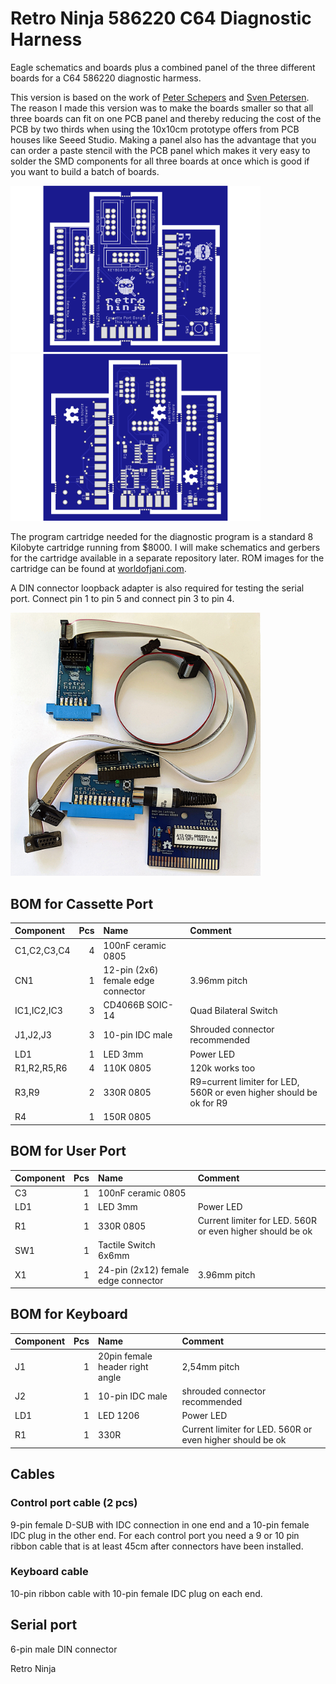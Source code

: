 # Retro Ninja 586220 C64 Diagnostic Harness

Eagle schematics and boards plus a combined panel of the three different boards for a C64 586220 diagnostic harmess.

This version is based on the work of [Peter Schepers](https://ist.uwaterloo.ca/~schepers/diagnostic.html) and [Sven Petersen](https://github.com/svenpetersen1965/C64-Diagnostic-Rev.-586220-Harness).
The reason I made this version was to make the boards smaller so that all three boards can fit on one PCB panel and thereby reducing the cost of the PCB by two thirds when using the 10x10cm prototype offers from PCB houses like Seeed Studio.
Making a panel also has the advantage that you can order a paste stencil with the PCB panel which makes it very easy to solder the SMD components for all three boards at once which is good if you want to build a batch of boards.

<img src="images/panel-top.png" alt="drawing" width="400"/><img src="images/panel-bottom.png" alt="drawing" width="400"/>

The program cartridge needed for the diagnostic program is a standard 8 Kilobyte cartridge running from $8000.
I will make schematics and gerbers for the cartridge available in a separate repository later.
ROM images for the cartridge can be found at [worldofjani.com](http://blog.worldofjani.com/?p=164).

A DIN connector loopback adapter is also required for testing the serial port. Connect pin 1 to pin 5 and connect pin 3 to pin 4.

<img src="images/kit.jpg" alt="drawing" width="400"/>

## BOM for Cassette Port
| Component | Pcs | Name | Comment |
 |:--------|---:|:---|:------|
 | C1,C2,C3,C4 | 4 | 100nF ceramic 0805 | |
 | CN1 | 1 | 12-pin (2x6) female edge connector | 3.96mm pitch |
 | IC1,IC2,IC3 | 3 | CD4066B SOIC-14 | Quad Bilateral Switch |
 | J1,J2,J3 | 3 | 10-pin IDC male | Shrouded connector recommended |
 | LD1 | 1 | LED 3mm | Power LED |
 | R1,R2,R5,R6 | 4 | 110K 0805 | 120k works too |
 | R3,R9 | 2 | 330R 0805 | R9=current limiter for LED, 560R or even higher should be ok for R9 |
 | R4 | 1 | 150R 0805 | |
 
## BOM for User Port
 | Component | Pcs | Name | Comment |
 |:--------|---:|:---|:------|
 | C3 | 1 | 100nF ceramic 0805| |
 | LD1 | 1 | LED 3mm | Power LED |
 | R1 | 1 | 330R 0805 | Current limiter for LED. 560R or even higher should be ok |
 | SW1 | 1 | Tactile Switch 6x6mm | |
 | X1 | 1 | 24-pin (2x12) female edge connector | 3.96mm pitch |
 
## BOM for Keyboard
 | Component | Pcs | Name | Comment |
 |:--------|---:|:---|:------|
 | J1 | 1 | 20pin female header right angle|2,54mm pitch |
 | J2 | 1 | 10-pin IDC male|shrouded connector recommended |
 | LD1 | 1 | LED 1206 | Power LED |
 | R1 | 1 | 330R | Current limiter for LED. 560R or even higher should be ok |
 
## Cables
### Control port cable (2 pcs) ###
9-pin female D-SUB with IDC connection in one end and a 10-pin female IDC plug in the other end.
For each control port you need a 9 or 10 pin ribbon cable that is at least 45cm after connectors have been installed.

### Keyboard cable ###
10-pin ribbon cable with 10-pin female IDC plug on each end.

## Serial port ##
6-pin male DIN connector

Retro Ninja
